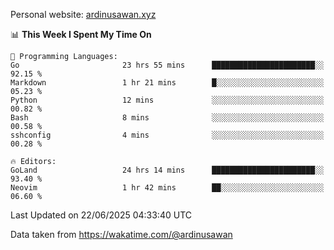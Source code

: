 Personal website: [ardinusawan.xyz](https://ardinusawan.xyz)

<!--START_SECTION:waka-->
📊 **This Week I Spent My Time On** 

```text
💬 Programming Languages: 
Go                       23 hrs 55 mins      ███████████████████████░░   92.15 % 
Markdown                 1 hr 21 mins        █░░░░░░░░░░░░░░░░░░░░░░░░   05.23 % 
Python                   12 mins             ░░░░░░░░░░░░░░░░░░░░░░░░░   00.82 % 
Bash                     8 mins              ░░░░░░░░░░░░░░░░░░░░░░░░░   00.58 % 
sshconfig                4 mins              ░░░░░░░░░░░░░░░░░░░░░░░░░   00.28 % 

🔥 Editors: 
GoLand                   24 hrs 14 mins      ███████████████████████░░   93.40 % 
Neovim                   1 hr 42 mins        ██░░░░░░░░░░░░░░░░░░░░░░░   06.60 % 
```


 Last Updated on 22/06/2025 04:33:40 UTC
<!--END_SECTION:waka-->
Data taken from https://wakatime.com/@ardinusawan
